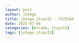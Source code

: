 ```yaml
---
layout: post
author: jotego
title: jotego.jtcps15 - 7525244
date: 2025-07-04
categories: [Arcade, jtcps15]
tags: [jotego.jtcps15]
---
```


